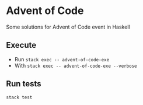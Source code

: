 # Advent of Code

Some solutions for Advent of Code event in Haskell

## Execute  

* Run `stack exec -- advent-of-code-exe`
* With `stack exec -- advent-of-code-exe --verbose`

## Run tests

`stack test`
